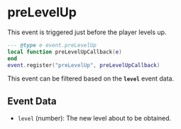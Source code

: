 # preLevelUp

This event is triggered just before the player levels up.

```lua
--- @type e event.preLevelUp
local function preLevelUpCallback(e)
end
event.register("preLevelUp", preLevelUpCallback)
```

This event can be filtered based on the **`level`** event data.

## Event Data

* `level` (number): The new level about to be obtained.

